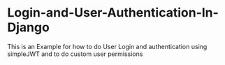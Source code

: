 # Login-and-User-Authentication-In-Django
This is an Example for how to do User Login and authentication using simpleJWT and to do custom  user permissions
